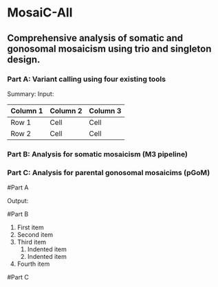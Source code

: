 # MosaiC-All
## Comprehensive analysis of somatic and gonosomal mosaicism using trio and singleton design.

### Part A: Variant calling using four existing tools
Summary: 
Input:

| Column 1 | Column 2 | Column 3 |
|----------|----------|----------|
|   Row 1  |   Cell   |   Cell   |
|   Row 2  |   Cell   |   Cell   |

### Part B: Analysis for somatic mosaicism (M3 pipeline)
### Part C: Analysis for parental gonosomal mosaicims (pGoM)

#Part A

Output:

#Part B
1. First item
2. Second item
3. Third item
    1. Indented item
    2. Indented item
4. Fourth item

#Part C
